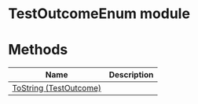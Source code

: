 # TestOutcomeEnum module

# Methods

|Name|Description|
|---|---|
|[ToString (TestOutcome)](./ToString.md)||
